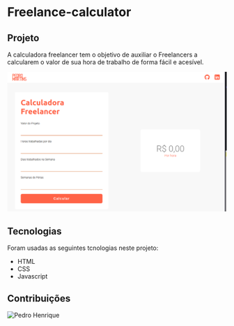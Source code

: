 # Freelance-calculator

## Projeto

A calculadora freelancer tem o objetivo de auxiliar o Freelancers a calcularem o valor de sua hora de trabalho de forma fácil e acesível.

<a align="center">

![Freelancer Calculator](assets/freelance-calculator.png)

</a>

## Tecnologias

Foram usadas as seguintes tcnologias neste projeto:

- HTML
- CSS
- Javascript

## Contribuições

![Pedro Henrique]()